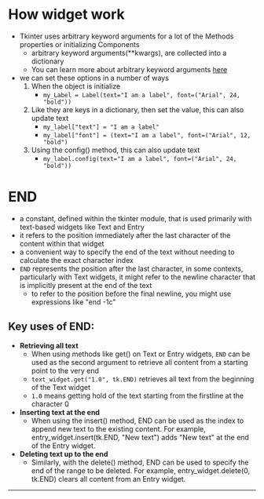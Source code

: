 


# How widget work
- Tkinter uses arbitrary keyword arguments for a lot of the Methods properties or initializing Components
    - arbitrary keyword arguments(**kwargs), are collected into a dictionary
    - You can learn more about arbitrary keyword arguments [here](../../../Functions/docs/CustomizedFunctions.md#unlimitedarbitrary-keyword-arguments--kwargs)
- we can set these options in a number of ways
    1. When the object is initialize
        - `my_Label = Label(text="I am a label", font=("Arial", 24, "bold"))`
    2. Like they are keys in a dictionary, then set the value, this can also update text
        - `my_label["text"] = "I am a label"`
        - `my_label["font"] = (text="I am a label", font=("Arial", 12, "bold")`
    3. Using the config() method, this can also update text
        - `my_label.config(text="I am a label", font=("Arial", 24, "bold"))`


# END
- a constant, defined within the tkinter module, that is used primarily with text-based widgets like Text and Entry
- it refers to the position immediately after the last character of the content within that widget
- a convenient way to specify the end of the text without needing to calculate the exact character index
- `END` represents the position after the last character, in some contexts, particularly with Text widgets, it might refer to the newline character that is implicitly present at the end of the text
    - to refer to the position before the final newline, you might use expressions like "end -1c"

## Key uses of END:
- **Retrieving all text**
    - When using methods like get() on Text or Entry widgets, `END` can be used as the second argument to retrieve all content from a starting point to the very end
    - `text_widget.get("1.0", tk.END)` retrieves all text from the beginning of the Text widget
    - `1.0` means getting hold of the text starting from the firstline at the character 0
- **Inserting text at the end**
    - When using the insert() method, END can be used as the index to append new text to the existing content. For example, entry_widget.insert(tk.END, "New text") adds "New text" at the end of the Entry widget.
- **Deleting text up to the end**
    - Similarly, with the delete() method, END can be used to specify the end of the range to be deleted. For example, entry_widget.delete(0, tk.END) clears all content from an Entry widget.


_______________________________________